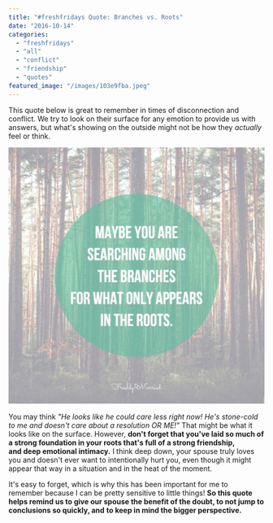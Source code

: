 ```yaml
---
title: "#freshfridays Quote: Branches vs. Roots"
date: "2016-10-14"
categories: 
  - "freshfridays"
  - "all"
  - "conflict"
  - "friendship"
  - "quotes"
featured_image: "/images/103e9fba.jpeg"
---
```


This quote below is great to remember in times of disconnection and conflict. We try to look on their surface for any emotion to provide us with answers, but what's showing on the outside might not be how they _actually_ feel or think.

![branches, roots, searching among the branches, searching among the roots, searching among the branches quote, searching among the roots quote, marriage quotes, marriage reminders, marriage help, my mistakes in marriage, marriage advice, marriage inspiration, anonymous quotes, ](/images/IMG_0340.jpg)

You may think _"He looks like he could care less right now! He's stone-cold to me and doesn't care about a resolution OR ME!"_ That might be what it looks like on the surface. However, **don't forget that you've laid so much of a strong foundation in your roots that's full of a strong friendship, and deep emotional intimacy.** I think deep down, your spouse truly loves you and doesn't ever want to intentionally hurt you, even though it might appear that way in a situation and in the heat of the moment.

It's easy to forget, which is why this has been important for me to remember because I can be pretty sensitive to little things! **So this quote helps remind us to give our spouse the benefit of the doubt, to not jump to conclusions so quickly, and** **to keep in mind the bigger perspective.**
